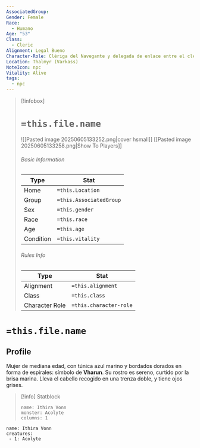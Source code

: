 ```yaml
---
AssociatedGroup: 
Gender: Female
Race:
  - Humano
Age: "53"
Class:
  - Cleric
Alignment: Legal Bueno
Character-Role: Clériga del Navegante y delegada de enlace entre el clero y el Reino
Location: Thalmyr (Varkass)
NoteIcon: npc
Vitality: Alive
tags:
  - npc
---
```




> [!infobox]
> # `=this.file.name`
> ![[Pasted image 20250605133252.png|cover hsmall]]
> [[Pasted image 20250605133258.png|Show To Players]]
> ###### Basic Information
> Type |  Stat |
> ---|---|
> Home | `=this.Location` |
> Group | `=this.AssociatedGroup` |
> Sex | `=this.gender` |
> Race | `=this.race` |
> Age | `=this.age` |
> Condition | `=this.vitality`|
> ###### Rules Info
> Type |  Stat |
> ---|---|
> Alignment | `=this.alignment` |
> Class | `=this.class` |
> Character Role | `=this.character-role` |

# `=this.file.name`
## Profile
Mujer de mediana edad, con túnica azul marino y bordados dorados en forma de espirales: símbolo de **Vharun**. Su rostro es sereno, curtido por la brisa marina. Lleva el cabello recogido en una trenza doble, y tiene ojos grises.

> [!info] Statblock
> ```statblock
> name: Ithira Vonn
> monster: Acolyte
> columns: 1
> ```

```encounter-table
name: Ithira Vonn
creatures:
 - 1: Acolyte
```

